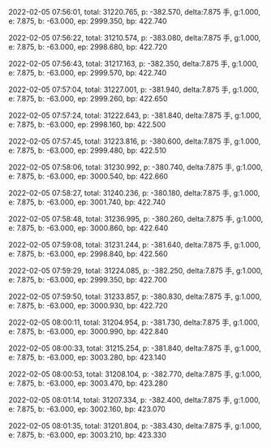 2022-02-05 07:56:01, total: 31220.765, p: -382.570, delta:7.875 手, g:1.000, e: 7.875, b: -63.000, ep: 2999.350, bp: 422.740

2022-02-05 07:56:22, total: 31210.574, p: -383.080, delta:7.875 手, g:1.000, e: 7.875, b: -63.000, ep: 2998.680, bp: 422.720

2022-02-05 07:56:43, total: 31217.163, p: -382.350, delta:7.875 手, g:1.000, e: 7.875, b: -63.000, ep: 2999.570, bp: 422.740

2022-02-05 07:57:04, total: 31227.001, p: -381.940, delta:7.875 手, g:1.000, e: 7.875, b: -63.000, ep: 2999.260, bp: 422.650

2022-02-05 07:57:24, total: 31222.643, p: -381.840, delta:7.875 手, g:1.000, e: 7.875, b: -63.000, ep: 2998.160, bp: 422.500

2022-02-05 07:57:45, total: 31223.816, p: -380.600, delta:7.875 手, g:1.000, e: 7.875, b: -63.000, ep: 2999.480, bp: 422.510

2022-02-05 07:58:06, total: 31230.992, p: -380.740, delta:7.875 手, g:1.000, e: 7.875, b: -63.000, ep: 3000.540, bp: 422.660

2022-02-05 07:58:27, total: 31240.236, p: -380.180, delta:7.875 手, g:1.000, e: 7.875, b: -63.000, ep: 3001.740, bp: 422.740

2022-02-05 07:58:48, total: 31236.995, p: -380.260, delta:7.875 手, g:1.000, e: 7.875, b: -63.000, ep: 3000.860, bp: 422.640

2022-02-05 07:59:08, total: 31231.244, p: -381.640, delta:7.875 手, g:1.000, e: 7.875, b: -63.000, ep: 2998.840, bp: 422.560

2022-02-05 07:59:29, total: 31224.085, p: -382.250, delta:7.875 手, g:1.000, e: 7.875, b: -63.000, ep: 2999.350, bp: 422.700

2022-02-05 07:59:50, total: 31233.857, p: -380.830, delta:7.875 手, g:1.000, e: 7.875, b: -63.000, ep: 3000.930, bp: 422.720

2022-02-05 08:00:11, total: 31204.954, p: -381.730, delta:7.875 手, g:1.000, e: 7.875, b: -63.000, ep: 3000.990, bp: 422.840

2022-02-05 08:00:33, total: 31215.254, p: -381.840, delta:7.875 手, g:1.000, e: 7.875, b: -63.000, ep: 3003.280, bp: 423.140

2022-02-05 08:00:53, total: 31208.104, p: -382.770, delta:7.875 手, g:1.000, e: 7.875, b: -63.000, ep: 3003.470, bp: 423.280

2022-02-05 08:01:14, total: 31207.334, p: -382.400, delta:7.875 手, g:1.000, e: 7.875, b: -63.000, ep: 3002.160, bp: 423.070

2022-02-05 08:01:35, total: 31201.804, p: -383.430, delta:7.875 手, g:1.000, e: 7.875, b: -63.000, ep: 3003.210, bp: 423.330